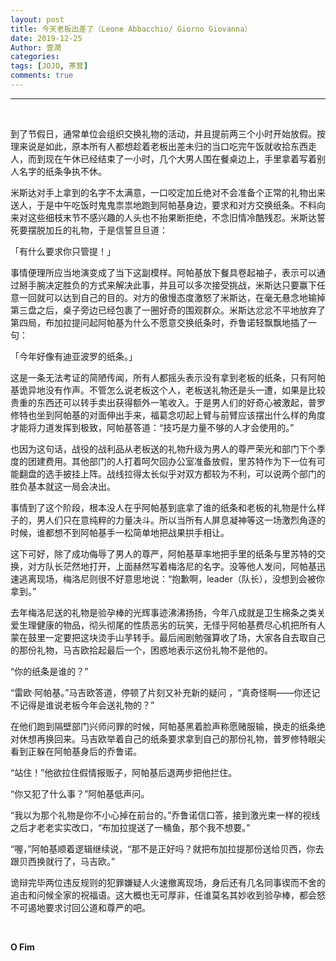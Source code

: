 ```yaml
---
layout: post
title: 今天老板出差了（Leone Abbacchio/ Giorno Giovanna）
date: 2019-12-25
Author: 壹澗
categories: 
tags: [JOJO, 茶茸]
comments: true
--- 
```


***

<br/>

到了节假日，通常单位会组织交换礼物的活动，并且提前两三个小时开始放假。按理来说是如此，原本所有人都想趁着老板出差未归的当口吃完午饭就收拾东西走人，而到现在午休已经结束了一小时，几个大男人围在餐桌边上，手里拿着写着别人名字的纸条争执不休。

米斯达对手上拿到的名字不太满意，一口咬定加丘绝对不会准备个正常的礼物出来送人，于是中午吃饭时鬼鬼祟祟地跑到阿帕基身边，要求和对方交换纸条。不料向来对这些细枝末节不感兴趣的人头也不抬果断拒绝，不念旧情冷酷残忍。米斯达誓死要摆脱加丘的礼物，于是信誓旦旦道：

「有什么要求你只管提！」

事情便理所应当地演变成了当下这副模样。阿帕基放下餐具卷起袖子，表示可以通过掰手腕决定胜负的方式来解决此事，并且可以多次接受挑战，米斯达只要赢下任意一回就可以达到自己的目的。对方的傲慢态度激怒了米斯达，在毫无悬念地输掉第三盘之后，桌子旁边已经包裹了一圈好奇的围观群众。米斯达忿忿不平地放弃了第四局，布加拉提问起阿帕基为什么不愿意交换纸条时，乔鲁诺轻飘飘地插了一句：

「今年好像有迪亚波罗的纸条。」

这是一条无法考证的简陋传闻，所有人都摇头表示没有拿到老板的纸条，只有阿帕基诡异地没有作声。不管怎么说老板这个人，老板送礼物还是头一遭，如果是比较贵重的东西还可以转手卖出获得额外一笔收入。于是男人们的好奇心被激起，普罗修特也坐到阿帕基的对面伸出手来，福葛念叨起上臂与前臂应该摆出什么样的角度才能将力道发挥到极致，阿帕基答道：“技巧是力量不够的人才会使用的。”

也因为这句话，战役的战利品从老板送的礼物升级为男人的尊严荣光和部门下个季度的团建费用。其他部门的人打着呵欠回办公室准备放假，里苏特作为下一位有可能翻盘的选手披挂上阵。战线拉得太长似乎对双方都较为不利，可以说两个部门的胜负基本就这一局会决出。

事情到了这个阶段，根本没人在乎阿帕基到底拿了谁的纸条和老板的礼物是什么样子的，男人们只在意纯粹的力量决斗。所以当所有人屏息凝神等这一场激烈角逐的时候，谁都想不到阿帕基手一松简单地把战果拱手相让。

这下可好，除了成功侮辱了男人的尊严，阿帕基草率地把手里的纸条与里苏特的交换，对方队长茫然地打开，上面赫然写着梅洛尼的名字。没等他人发问，阿帕基迅速逃离现场，梅洛尼则很不好意思地说：“抱歉啊，leader（队长），没想到会被你拿到。”

去年梅洛尼送的礼物是验孕棒的光辉事迹沸沸扬扬，今年八成就是卫生棉条之类关爱生理健康的物品，彻头彻尾的性质恶劣的玩笑，无怪乎阿帕基费尽心机把所有人蒙在鼓里一定要把这块烫手山芋转手。最后闹剧勉强算收了场，大家各自去取自己的那份礼物，马吉欧拾起最后一个，困惑地表示这份礼物不是他的。

“你的纸条是谁的？”

“雷欧·阿帕基。”马吉欧答道，停顿了片刻又补充新的疑问 ，“真奇怪啊——你还记不记得是谁说老板今年会送礼物的？”

在他们跑到隔壁部门兴师问罪的时候，阿帕基黑着脸声称愿赌服输，换走的纸条绝对休想再换回来。马吉欧举着自己的纸条要求拿到自己的那份礼物，普罗修特眼尖看到正躲在阿帕基身后的乔鲁诺。

“站住！”他欲拉住假情报贩子，阿帕基后退两步把他拦住。

“你又犯了什么事？”阿帕基低声问。

“我以为那个礼物是你不小心掉在前台的。”乔鲁诺信口答，接到激光束一样的视线之后才老老实实改口，“布加拉提送了一桶鱼，那个我不想要。”

“喔，”阿帕基顺着逻辑继续说，“那不是正好吗？就把布加拉提那份送给贝西，你去跟贝西换就行了，马吉欧。”

诡辩完毕两位违反规则的犯罪嫌疑人火速撤离现场，身后还有几名同事锲而不舍的追击和问候全家的祝福语。这大概也无可厚非，任谁莫名其妙收到验孕棒，都会怒不可遏地要求讨回公道和尊严的吧。

<br/>

**O Fim**